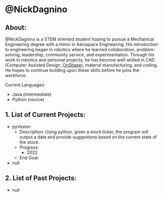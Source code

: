 # @NickDagnino

## About:

@NickDagnino is a STEM oriented student hoping to pursue a Mechanical Engineering degree with a minor in Aerospace Engineering.  His introduction to engineering began in robotics where he learned collaboration, problem-solving, leadership, community service, and experimentation. Through his work in robotics and personal projects, he has become well-skilled in CAD (Computer Assisted Design, [OnShape](https://www.onshape.com/en/)), material manufacturing, and coding.  He hopes to continue building upon these skills before he joins the workforce.

Current Languages:

- Java (intermediate)
- Python (novice)


## 1. List of Current Projects:
- pyVestor:
  - Description:
Using python, given a stock ticker, the program will output a data and provide suggestions based on the current state of the stock.
  - Progress: 
    - 2022 
  - End Goal:
- null  
## 2. List of Past Projects:
- null
